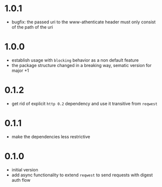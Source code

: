 # 1.0.1

- bugfix: the passed uri to the www-athenticate header must only consist of the path of the uri

# 1.0.0

- establish usage with `blocking` behavior as a non default feature
- the package structure changed in a breaking way, sematic version for major +1

# 0.1.2

- get rid of explicit `http 0.2` dependency and use it transitive from `reqwest` 

# 0.1.1

- make the dependencies less restrictive

# 0.1.0

- initial version
- add async functionality to extend `reqwest` to send requests with digest auth flow 
